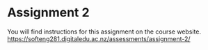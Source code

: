 # Assignment 2

You will find instructions for this assignment on the course website.
https://softeng281.digitaledu.ac.nz/assessments/assignment-2/

